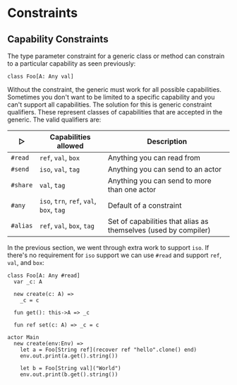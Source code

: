 # Constraints

## Capability Constraints

The type parameter constraint for a generic class or method can constrain to a particular capability as seen previously:

```pony
class Foo[A: Any val]
```

Without the constraint, the generic must work for all possible capabilities. Sometimes you don't want to be limited to a specific capability and you can't support all capabilities. The solution for this is generic constraint qualifiers. These represent classes of capabilities that are accepted in the generic. The valid qualifiers are:

| &#x25B7; | Capabilities allowed         | Description                                                     |
| -------- | ---------------------------- | --------------------------------------------------------------- |
| `#read`    | `ref`, `val`, `box`                | Anything you can read from                                      |
| `#send`    | `iso`, `val`, `tag`                | Anything you can send to an actor                               |
| `#share`   | `val`, `tag`                     | Anything you can send to more than one actor                    |
| `#any`     | `iso`, `trn`, `ref`, `val`, `box`, `tag` | Default of a constraint                                         |
| `#alias`   | `ref`, `val`, `box`, `tag`           | Set of capabilities that alias as themselves (used by compiler) |

In the previous section, we went through extra work to support `iso`. If there's no requirement for `iso` support we can use `#read` and support `ref`, `val`, and `box`:

```pony
class Foo[A: Any #read]
  var _c: A

  new create(c: A) =>
    _c = c

  fun get(): this->A => _c

  fun ref set(c: A) => _c = c

actor Main
  new create(env:Env) =>
    let a = Foo[String ref](recover ref "hello".clone() end)
    env.out.print(a.get().string())

    let b = Foo[String val]("World")
    env.out.print(b.get().string())
```
